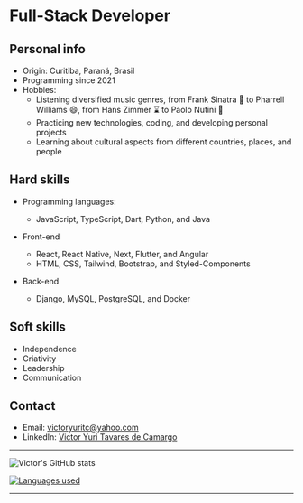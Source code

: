 <h1>Full-Stack Developer</h1>

## **Personal info**

* Origin: Curitiba, Paraná, Brasil
* Programming since 2021
* Hobbies:
   * Listening diversified music genres, from Frank Sinatra :tophat: to Pharrell Williams :smile:, from Hans Zimmer :hourglass: to Paolo Nutini :scotland:
   * Practicing new technologies, coding, and developing personal projects
   * Learning about cultural aspects from different countries, places, and people  
  
## **Hard skills**

   * Programming languages:
      * JavaScript, TypeScript, Dart, Python, and Java

   * Front-end
      * React, React Native, Next, Flutter, and Angular
      * HTML, CSS, Tailwind, Bootstrap, and Styled-Components
   * Back-end
      * Django, MySQL, PostgreSQL, and Docker
  
## **Soft skills**
   * Independence
   * Criativity
   * Leadership
   * Communication

## **Contact**
   * Email: victoryuritc@yahoo.com
   * LinkedIn: [Victor Yuri Tavares de Camargo](https://www.linkedin.com/in/victor-yuri-tavares-de-camargo/)

- - - -

![Victor's GitHub stats](https://github-readme-stats.vercel.app/api?username=VictorYuriTC&show_icons=true&theme=tokyonight)

[![Languages used](https://github-readme-stats.vercel.app/api/top-langs/?username=VictorYuriTC&langs_count=8)](https://github.com/anuraghazra/github-readme-stats)

- - - -

<!--
**VictorYuriTC/VictorYuriTC** is a ✨ _special_ ✨ repository because its `README.md` (this file) appears on your GitHub profile.

Here are some ideas to get you started:

- 🔭 I’m currently working on ...
- 🌱 I’m currently learning ...
- 👯 I’m looking to collaborate on ...
- 🤔 I’m looking for help with ...
- 💬 Ask me about ...
- 📫 How to reach me: ...
- 😄 Pronouns: ...
- ⚡ Fun fact: ...
-->
